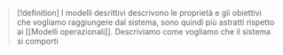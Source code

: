 >[!definition]
>I modelli desrittivi descrivono le proprietà e gli obiettivi che vogliamo raggiungere dal sistema, sono quindi più astratti rispetto ai [[Modelli operazionali]]. Descriviamo come vogliamo che il sistema si comporti
